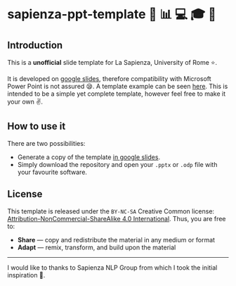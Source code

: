 # sapienza-ppt-template :information_desk_person: :bar_chart: :computer: :mortar_board: :rocket:
## Introduction
This is a **unofficial** slide template for La Sapienza, University of Rome :star:.

It is developed on [google slides](https://docs.google.com/presentation/u/0/), therefore compatibility with Microsoft Power Point is not assured :sleepy:. 
A template example can be seen [here](https://github.com/pietro-nardelli/sapienza-ppt-template/blob/main/sapienza-ppt-template.pdf). 
This is intended to be a simple yet complete template, however feel free to make it your own :v:.

## How to use it
There are two possibilities:
- Generate a copy of the template [in google slides](https://docs.google.com/presentation/d/1t6adiSpkEV6RKvrBBEbmBLQuyo7_mFRGFxlDhTsd0gg/edit?usp=sharing).
- Simply download the repository and open your `.pptx` or `.odp` file with your favourite software. 

## License
This template is released under the `BY-NC-SA` Creative Common license: [Attribution-NonCommercial-ShareAlike 4.0 International](https://creativecommons.org/licenses/by-nc-sa/4.0/).
Thus, you are free to:
- **Share** — copy and redistribute the material in any medium or format
- **Adapt** — remix, transform, and build upon the material  

--- 

I would like to thanks to Sapienza NLP Group from which I took the initial inspiration :bow:. 
